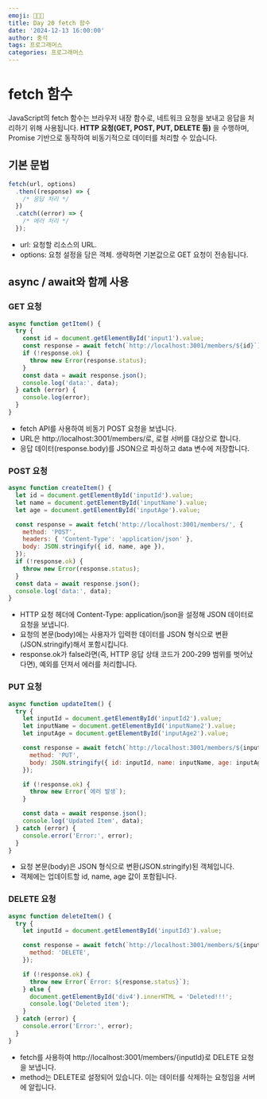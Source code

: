 ```yaml
---
emoji: 👨🏻‍💻
title: Day 20 fetch 함수
date: '2024-12-13 16:00:00'
author: 중석
tags: 프로그래머스
categories: 프로그래머스
---
```


# fetch 함수

JavaScript의 fetch 함수는 브라우저 내장 함수로, 네트워크 요청을 보내고 응답을 처리하기 위해 사용됩니다. **HTTP 요청(GET, POST, PUT, DELETE 등)** 을 수행하며, Promise 기반으로 동작하여 비동기적으로 데이터를 처리할 수 있습니다.

## 기본 문법

```js
fetch(url, options)
  .then((response) => {
    /* 응답 처리 */
  })
  .catch((error) => {
    /* 에러 처리 */
  });
```

- url: 요청할 리소스의 URL.
- options: 요청 설정을 담은 객체. 생략하면 기본값으로 GET 요청이 전송됩니다.

## async / await와 함께 사용

### GET 요청

```js
async function getItem() {
  try {
    const id = document.getElementById('input1').value;
    const response = await fetch(`http://localhost:3001/members/${id}`);
    if (!response.ok) {
      throw new Error(response.status);
    }
    const data = await response.json();
    console.log('data:', data);
  } catch (error) {
    console.log(error);
  }
}
```

- fetch API를 사용하여 비동기 POST 요청을 보냅니다.
- URL은 http://localhost:3001/members/로, 로컬 서버를 대상으로 합니다.
- 응답 데이터(response.body)를 JSON으로 파싱하고 data 변수에 저장합니다.

### POST 요청

```js
async function createItem() {
  let id = document.getElementById('inputId').value;
  let name = document.getElementById('inputName').value;
  let age = document.getElementById('inputAge').value;

  const response = await fetch('http://localhost:3001/members/', {
    method: 'POST',
    headers: { 'Content-Type': 'application/json' },
    body: JSON.stringify({ id, name, age }),
  });
  if (!response.ok) {
    throw new Error(response.status);
  }
  const data = await response.json();
  console.log('data:', data);
}
```

- HTTP 요청 헤더에 Content-Type: application/json을 설정해 JSON 데이터로 요청을 보냅니다.
- 요청의 본문(body)에는 사용자가 입력한 데이터를 JSON 형식으로 변환(JSON.stringify)해서 포함시킵니다.
- response.ok가 false라면(즉, HTTP 응답 상태 코드가 200-299 범위를 벗어났다면), 예외를 던져서 에러를 처리합니다.

### PUT 요청

```js
async function updateItem() {
  try {
    let inputId = document.getElementById('inputId2').value;
    let inputName = document.getElementById('inputName2').value;
    let inputAge = document.getElementById('inputAge2').value;

    const response = await fetch(`http://localhost:3001/members/${inputId}`, {
      method: 'PUT',
      body: JSON.stringify({ id: inputId, name: inputName, age: inputAge }),
    });

    if (!response.ok) {
      throw new Error(`에러 발생`);
    }

    const data = await response.json();
    console.log('Updated Item', data);
  } catch (error) {
    console.error('Error:', error);
  }
}
```

- 요청 본문(body)은 JSON 형식으로 변환(JSON.stringify)된 객체입니다.
- 객체에는 업데이트할 id, name, age 값이 포함됩니다.

### DELETE 요청

```js
async function deleteItem() {
  try {
    let inputId = document.getElementById('inputId3').value;

    const response = await fetch(`http://localhost:3001/members/${inputId}`, {
      method: 'DELETE',
    });

    if (!response.ok) {
      throw new Error(`Error: ${response.status}`);
    } else {
      document.getElementById('div4').innerHTML = 'Deleted!!!';
      console.log('Deleted item');
    }
  } catch (error) {
    console.error('Error:', error);
  }
}
```

- fetch를 사용하여 http://localhost:3001/members/{inputId}로 DELETE 요청을 보냅니다.
- method는 DELETE로 설정되어 있습니다. 이는 데이터를 삭제하는 요청임을 서버에 알립니다.

```toc

```

